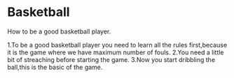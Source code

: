 # Basketball
How to be a good basketball player.

1.To be a good basketball player you need to learn all the rules first,because it is the game where we have maximum number of fouls.
2.You need a little bit of streaching before starting the game.
3.Now you start dribbling the ball,this is the basic of the game.
